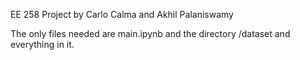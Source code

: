 EE 258 Project by Carlo Calma and Akhil Palaniswamy

The only files needed are main.ipynb and the directory /dataset and everything in it.
